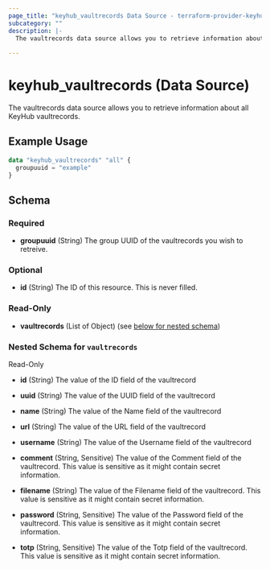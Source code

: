 ```yaml
---
page_title: "keyhub_vaultrecords Data Source - terraform-provider-keyhub"
subcategory: ""
description: |-
  The vaultrecords data source allows you to retrieve information about all KeyHub vaultrecords.
  
---
```


# keyhub_vaultrecords (Data Source)

The vaultrecords data source allows you to retrieve information about all KeyHub vaultrecords.

## Example Usage

```terraform
data "keyhub_vaultrecords" "all" {
  groupuuid = "example"
}
```

## Schema

### Required

- **groupuuid** (String) The group UUID of the vaultrecords you wish to retreive.

### Optional

- **id** (String) The ID of this resource. This is never filled.

### Read-Only

- **vaultrecords** (List of Object) (see [below for nested schema](#nestedatt--vaultrecords))

<a id="nestedatt--vaultrecords"></a>
### Nested Schema for `vaultrecords`

Read-Only

- **id** (String) The value of the ID field of the vaultrecord
- **uuid** (String) The value of the UUID field of the vaultrecord
- **name** (String) The value of the Name field of the vaultrecord
- **url** (String) The value of the URL field of the vaultrecord
- **username** (String) The value of the Username field of the vaultrecord

- **comment** (String, Sensitive) The value of the Comment field of the vaultrecord. This value is sensitive as it might contain secret information.
- **filename** (String)  The value of the Filename field of the vaultrecord. This value is sensitive as it might contain secret information.
- **password** (String, Sensitive)  The value of the Password field of the vaultrecord. This value is sensitive as it might contain secret information.
- **totp** (String, Sensitive)  The value of the Totp field of the vaultrecord. This value is sensitive as it might contain secret information.
